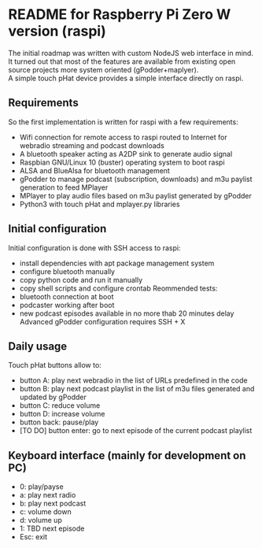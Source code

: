 # README for Raspberry Pi Zero W version (raspi)
The initial roadmap was written with custom NodeJS web interface in mind.
It turned out that most of the features are available from existing open source projects more system oriented (gPodder+maplyer).  
A simple touch pHat device provides a simple interface directly on raspi.

## Requirements
So the first implementation is written for raspi with a few requirements:
- Wifi connection for remote access to raspi routed to Internet for webradio streaming and podcast downloads
- A bluetooth speaker acting as A2DP sink to generate audio signal
- Raspbian GNU/Linux 10 (buster) operating system to boot raspi
- ALSA and BlueAlsa for bluetooth management
- gPodder to manage podcast (subscription, downloads) and m3u paylist generation to feed MPlayer
- MPlayer to play audio files based on m3u paylist generated by gPodder
- Python3 with touch pHat and mplayer.py libraries

## Initial configuration
Initial configuration is done with SSH access to raspi:
- install dependencies with apt package management system
- configure bluetooth manually
- copy python code and run it manually
- copy shell scripts and configure crontab
Reommended tests:
- bluetooth connection at boot
- podcaster working after boot
- new podcast episodes available in no more thab 20 minutes delay
Advanced gPodder configuration requires SSH + X

## Daily usage
Touch pHat buttons allow to:
- button A: play next webradio in the list of URLs predefined in the code
- button B: play next podcast playlist in the list of m3u files generated and updated by gPodder
- button C: reduce volume
- button D: increase volume
- button back: pause/play
- [TO DO] button enter: go to next episode of the current podcast playlist

## Keyboard interface (mainly for development on PC)
- 0: play/payse
- a: play next radio
- b: play next podcast
- c: volume down
- d: volume up
- 1: TBD next episode
- Esc: exit